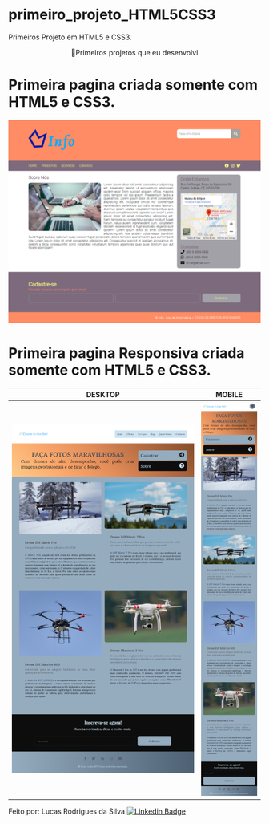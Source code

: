 # primeiro_projeto_HTML5CSS3
Primeiros Projeto em HTML5 e CSS3.
<p align="center">🚀Primeiros projetos que eu desenvolvi</p>

# Primeira pagina criada somente com HTML5 e CSS3.

![alt text](https://github.com/LucasRodriguesdaSilva/primeiro_projeto_HTML5CSS3/blob/main/Pagina_HTML5_CSS3/img/SCREEN~1.PNG)

# Primeira pagina Responsiva criada somente com HTML5 e CSS3.
DESKTOP            |  MOBILE
:---------------------------------------------------------------------------------------------------------------------------------------------------:|:---------------------------------------------------------------------------------------------------------------------------------------------------------------------------------:
![DESKTOP](https://github.com/LucasRodriguesdaSilva/primeiro_projeto_HTML5CSS3/blob/main/Pagina_Responsiva/img/pagina/print_da_pagina.png "DESKTOP") | ![MOBILE](https://github.com/LucasRodriguesdaSilva/primeiro_projeto_HTML5CSS3/blob/main/Pagina_Responsiva/img/pagina/print_da_pagina_mobile.png "MOBILE") 




Feito por: Lucas Rodrigues da Silva
[![Linkedin Badge](https://img.shields.io/badge/-Lucas-blue?style=flat-square&logo=Linkedin&logoColor=white&link=www.linkedin.com/in/lucasrd-silva)](www.linkedin.com/in/lucasrd-silva)
